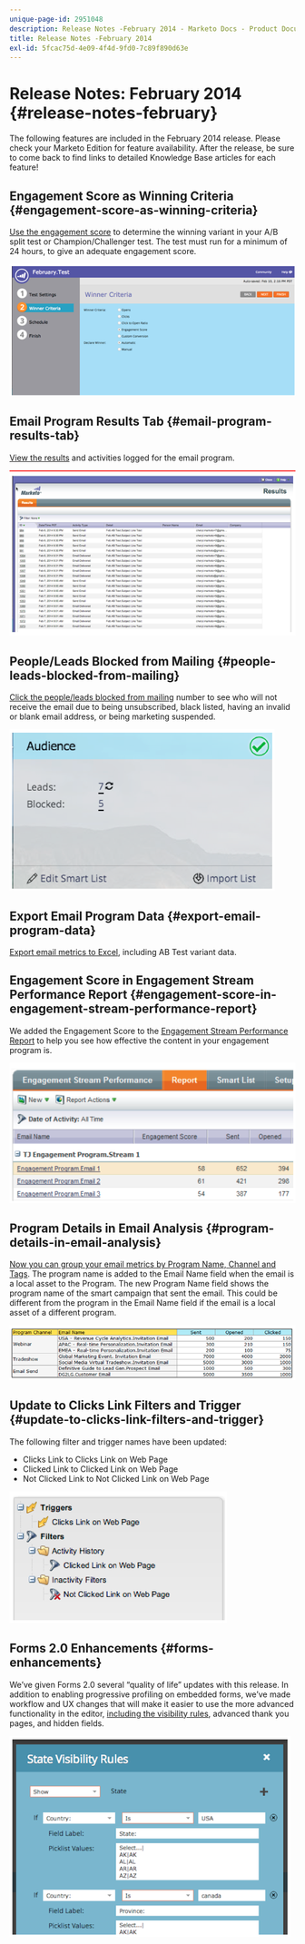 ```yaml
---
unique-page-id: 2951048
description: Release Notes -February 2014 - Marketo Docs - Product Documentation
title: Release Notes -February 2014
exl-id: 5fcac75d-4e09-4f4d-9fd0-7c89f890d63e
---
```

# Release Notes: February 2014 {#release-notes-february}

The following features are included in the February 2014 release. Please check your Marketo Edition for feature availability. After the release, be sure to come back to find links to detailed Knowledge Base articles for each feature!

## Engagement Score as Winning Criteria {#engagement-score-as-winning-criteria}

[Use the engagement score](/help/marketo/product-docs/email-marketing/email-programs/email-program-actions/email-test-a-b-test/define-the-a-b-test-winner-criteria.md) to determine the winning variant in your A/B split test or Champion/Challenger test. The test must run for a minimum of 24 hours, to give an adequate engagement score.

![](assets/image2014-9-22-10-3a46-3a49.png)

## Email Program Results Tab {#email-program-results-tab}

[View the results](/help/marketo/product-docs/email-marketing/email-programs/email-program-data/view-email-program-results.md) and activities logged for the email program.

![](assets/image2014-9-22-10-3a47-3a19.png)

## People/Leads Blocked from Mailing {#people-leads-blocked-from-mailing}

[Click the people/leads blocked from mailing](/help/marketo/product-docs/email-marketing/email-programs/managing-people-in-email-programs/define-an-audience-with-a-smart-list.md) number to see who will not receive the email due to being unsubscribed, black listed, having an invalid or blank email address, or being marketing suspended.

![](assets/image2014-9-22-10-3a47-3a42.png)

## Export Email Program Data {#export-email-program-data}

[Export email metrics to Excel](/help/marketo/product-docs/email-marketing/email-programs/email-program-data/export-email-program-dashboard-to-excel.md), including AB Test variant data.

## Engagement Score in Engagement Stream Performance Report {#engagement-score-in-engagement-stream-performance-report}

We added the Engagement Score to the [Engagement Stream Performance Report](/help/marketo/product-docs/email-marketing/drip-nurturing/reports-and-notifications/engagement-stream-performance-report.md) to help you see how effective the content in your engagement program is.

![](assets/image2014-9-22-10-3a50-3a36.png)

## Program Details in Email Analysis {#program-details-in-email-analysis}

[Now you can group your email metrics by Program Name, Channel and Tags](/help/marketo/product-docs/reporting/revenue-cycle-analytics/email-analysis/build-an-email-analysis-report-that-shows-program-information.md). The program name is added to the Email Name field when the email is a local asset to the Program. The new Program Name field shows the program name of the smart campaign that sent the email. This could be different from the program in the Email Name field if the email is a local asset of a different program.

![](assets/image2014-9-22-10-3a50-3a57.png)

## Update to Clicks Link Filters and Trigger {#update-to-clicks-link-filters-and-trigger}

The following filter and trigger names have been updated:

* Clicks Link to Clicks Link on Web Page
* Clicked Link to Clicked Link on Web Page
* Not Clicked Link to Not Clicked Link on Web Page

![](assets/image2014-9-22-10-3a51-3a31.png)

## Forms 2.0 Enhancements {#forms-enhancements}

We’ve given Forms 2.0 several “quality of life” updates with this release. In addition to enabling progressive profiling on embedded forms, we’ve made workflow and UX changes that will make it easier to use the more advanced functionality in the editor, [including the visibility rules](/help/marketo/product-docs/demand-generation/forms/form-fields/dynamically-toggle-visibility-of-a-form-field.md), advanced thank you pages, and hidden fields.

![](assets/image2014-9-22-10-3a51-3a54.png)
